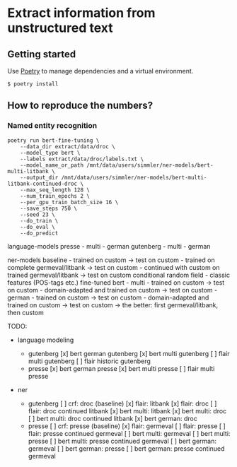 # Extract information from unstructured text

## Getting started

Use [Poetry](https://python-poetry.org/) to manage dependencies and a virtual environment.


```
$ poetry install
```

## How to reproduce the numbers?

### Named entity recognition






```
poetry run bert-fine-tuning \
    --data_dir extract/data/droc \
    --model_type bert \
    --labels extract/data/droc/labels.txt \
    --model_name_or_path /mnt/data/users/simmler/ner-models/bert-multi-litbank \
    --output_dir /mnt/data/users/simmler/ner-models/bert-multi-litbank-continued-droc \
    --max_seq_length 128 \
    --num_train_epochs 2 \
    --per_gpu_train_batch_size 16 \
    --save_steps 750 \
    --seed 23 \
    --do_train \
    --do_eval \
    --do_predict
```



language-models
    presse
        - multi
        - german
    gutenberg
        - multi
        - german

ner-models
    baseline
        - trained on custom -> test on custom
        - trained on complete germeval/litbank -> test on custom
        - continued with custom on trained germeval/litbank -> test on custom
    conditional random field
        - classic features (POS-tags etc.)
    fine-tuned bert
        - multi
            - trained on custom -> test on custom
            - domain-adapted and trained on custom -> test on custom
        - german
            - trained on custom -> test on custom
            - domain-adapted and trained on custom -> test on custom
                -> the better: first germeval/litbank, then custom


TODO:
- language modeling
    - gutenberg
        [x] bert german gutenberg
        [x] bert multi gutenberg
        [ ] flair multi gutenberg
        [ ] flair historic gutenberg
    - presse
        [x] bert german presse
        [x] bert multi presse
        [ ] flair multi presse

- ner
    - gutenberg
        [ ] crf: droc (baseline)
        [x] flair: litbank
        [x] flair: droc
        [ ] flair: droc continued litbank
        [x] bert multi: litbank
        [x] bert multi: droc
        [ ] bert multi: droc continued litbank
        [x] bert german: droc
    - presse
        [ ] crf: presse (baseline)
        [x] flair: germeval
        [ ] flair: presse
        [ ] flair: presse continued germeval
        [ ] bert multi: germeval
        [ ] bert multi: presse
        [ ] bert multi: presse continued germeval
        [ ] bert german: germeval
        [ ] bert german: presse
        [ ] bert german: presse continued germeval
